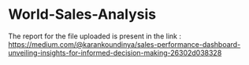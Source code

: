 
# World-Sales-Analysis

The report for the file uploaded is present in the link :
https://medium.com/@karankoundinya/sales-performance-dashboard-unveiling-insights-for-informed-decision-making-26302d038328
